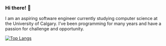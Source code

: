 ### Hi there! 👋

I am an aspiring software engineer currently studying computer science at the University of Calgary. I've been programming for many years and have a passion for challenge and opportunity.

[![Top Langs](https://github-readme-stats.vercel.app/api/top-langs/?username=kairamah&theme=dark&hide_border=true&title_color=FFFFFF&text_color=FFFFFF&bg_color=040507&layout=compact)](https://github.com/anuraghazra/github-readme-stats)

<!--
**kairamah/kairamah** is a ✨ _special_ ✨ repository because its `README.md` (this file) appears on your GitHub profile.

Here are some ideas to get you started:

- 🔭 I’m currently working on ...
- 🌱 I’m currently learning ...
- 👯 I’m looking to collaborate on ...
- 🤔 I’m looking for help with ...
- 💬 Ask me about ...
- 📫 How to reach me: ...
- 😄 Pronouns: ...
- ⚡ Fun fact: ...
-->
